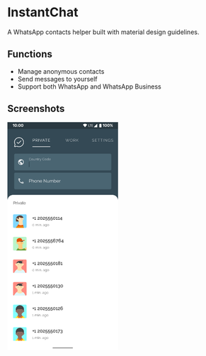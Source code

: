 # InstantChat
A WhatsApp contacts helper built with material design guidelines.

## Functions
- Manage anonymous contacts
- Send messages to yourself
- Support both WhatsApp and WhatsApp Business

## Screenshots
<img src="https://github.com/yosemiteyss/InstantChat/blob/master/screenshots/screenshot_1.png" width="250">
